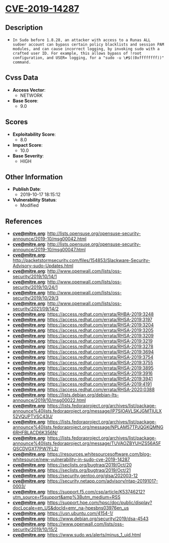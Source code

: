 
# [CVE-2019-14287](https://cve.mitre.org/cgi-bin/cvename.cgi?name=CVE-2019-14287)

## Description

- `In Sudo before 1.8.28, an attacker with access to a Runas ALL sudoer account can bypass certain policy blacklists and session PAM modules, and can cause incorrect logging, by invoking sudo with a crafted user ID. For example, this allows bypass of !root configuration, and USER= logging, for a "sudo -u \#$((0xffffffff))" command.`

## Cvss Data

- **Access Vector**:
  - NETWORK
- **Base Score**:
  - 9.0

## Scores

- **Exploitability Score**:
  - 8.0
- **Impact Score**:
  - 10.0
- **Base Severity**:
  - HIGH

## Other Information

- **Publish Date**:
  - 2019-10-17 18:15:12
- **Vulnerability Status**:
  - Modified

## References

- **cve@mitre.org**: http://lists.opensuse.org/opensuse-security-announce/2019-10/msg00042.html
- **cve@mitre.org**: http://lists.opensuse.org/opensuse-security-announce/2019-10/msg00047.html
- **cve@mitre.org**: http://packetstormsecurity.com/files/154853/Slackware-Security-Advisory-sudo-Updates.html
- **cve@mitre.org**: http://www.openwall.com/lists/oss-security/2019/10/14/1
- **cve@mitre.org**: http://www.openwall.com/lists/oss-security/2019/10/24/1
- **cve@mitre.org**: http://www.openwall.com/lists/oss-security/2019/10/29/3
- **cve@mitre.org**: http://www.openwall.com/lists/oss-security/2021/09/14/2
- **cve@mitre.org**: https://access.redhat.com/errata/RHBA-2019:3248
- **cve@mitre.org**: https://access.redhat.com/errata/RHSA-2019:3197
- **cve@mitre.org**: https://access.redhat.com/errata/RHSA-2019:3204
- **cve@mitre.org**: https://access.redhat.com/errata/RHSA-2019:3205
- **cve@mitre.org**: https://access.redhat.com/errata/RHSA-2019:3209
- **cve@mitre.org**: https://access.redhat.com/errata/RHSA-2019:3219
- **cve@mitre.org**: https://access.redhat.com/errata/RHSA-2019:3278
- **cve@mitre.org**: https://access.redhat.com/errata/RHSA-2019:3694
- **cve@mitre.org**: https://access.redhat.com/errata/RHSA-2019:3754
- **cve@mitre.org**: https://access.redhat.com/errata/RHSA-2019:3755
- **cve@mitre.org**: https://access.redhat.com/errata/RHSA-2019:3895
- **cve@mitre.org**: https://access.redhat.com/errata/RHSA-2019:3916
- **cve@mitre.org**: https://access.redhat.com/errata/RHSA-2019:3941
- **cve@mitre.org**: https://access.redhat.com/errata/RHSA-2019:4191
- **cve@mitre.org**: https://access.redhat.com/errata/RHSA-2020:0388
- **cve@mitre.org**: https://lists.debian.org/debian-lts-announce/2019/10/msg00022.html
- **cve@mitre.org**: https://lists.fedoraproject.org/archives/list/package-announce%40lists.fedoraproject.org/message/IP7SIOAVLSKJGMTIULX52VQUPTVSC43U/
- **cve@mitre.org**: https://lists.fedoraproject.org/archives/list/package-announce%40lists.fedoraproject.org/message/NPLAM57TPJQGKQMNG6RHFBLACD6K356N/
- **cve@mitre.org**: https://lists.fedoraproject.org/archives/list/package-announce%40lists.fedoraproject.org/message/TUVAOZBYUHZS56A5FQSCDVGXT7PW7FL2/
- **cve@mitre.org**: https://resources.whitesourcesoftware.com/blog-whitesource/new-vulnerability-in-sudo-cve-2019-14287
- **cve@mitre.org**: https://seclists.org/bugtraq/2019/Oct/20
- **cve@mitre.org**: https://seclists.org/bugtraq/2019/Oct/21
- **cve@mitre.org**: https://security.gentoo.org/glsa/202003-12
- **cve@mitre.org**: https://security.netapp.com/advisory/ntap-20191017-0003/
- **cve@mitre.org**: https://support.f5.com/csp/article/K53746212?utm_source=f5support&amp%3Butm_medium=RSS
- **cve@mitre.org**: https://support.hpe.com/hpsc/doc/public/display?docLocale=en_US&docId=emr_na-hpesbns03976en_us
- **cve@mitre.org**: https://usn.ubuntu.com/4154-1/
- **cve@mitre.org**: https://www.debian.org/security/2019/dsa-4543
- **cve@mitre.org**: https://www.openwall.com/lists/oss-security/2019/10/15/2
- **cve@mitre.org**: https://www.sudo.ws/alerts/minus_1_uid.html
